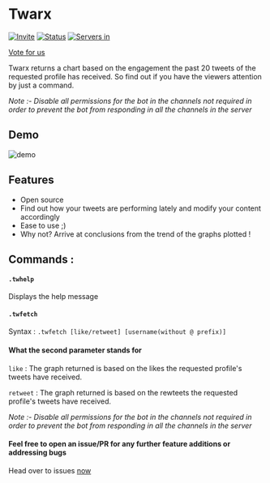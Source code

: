 # <b>Twarx</b>

[![Invite](https://img.shields.io/static/v1?style=flat&logo=discord&logoColor=FFF&label=&message=invite%20me&color=7289DA)](https://discord.com/api/oauth2/authorize?client_id=954588820593049651&permissions=103079716864&scope=bot)
[![Status](https://top.gg/api/widget/status/954588820593049651.svg)](https://top.gg/bot/955456643745845288)
[![Servers in](https://top.gg/api/widget/servers/954588820593049651.svg)](https://top.gg/bot/955456643745845288)

[Vote for us](https://top.gg/bot/954588820593049651)

Twarx returns a chart based on the engagement the past 20 tweets of the requested profile has received. So find out if you have the viewers attention by just a command.

<em>Note :- Disable all permissions for the bot in the channels not required in order to prevent the bot from responding in all the channels in the server</em>

## Demo

![demo](https://i.imgur.com/4QdevPD.png)

## Features

- Open source
- Find out how your tweets are performing lately and modify your content accordingly
- Ease to use ;)
- Why not? Arrive at conclusions from the trend of the graphs plotted !

## Commands :

#### `.twhelp`

Displays the help message

#### `.twfetch`

Syntax : `.twfetch [like/retweet] [username(without @ prefix)]`

#### <b> What the second parameter stands for </b>

`like` : The graph returned is based on the likes the requested profile's tweets have received.

`retweet` : The graph returned is based on the rewteets the requested profile's tweets have received.

<em>Note :- Disable all permissions for the bot in the channels not required in order to prevent the bot from responding in all the channels in the server</em>

#### Feel free to open an issue/PR for any further feature additions or addressing bugs

Head over to issues [now](https://github.com/mritul/twarx-bot/issues)
